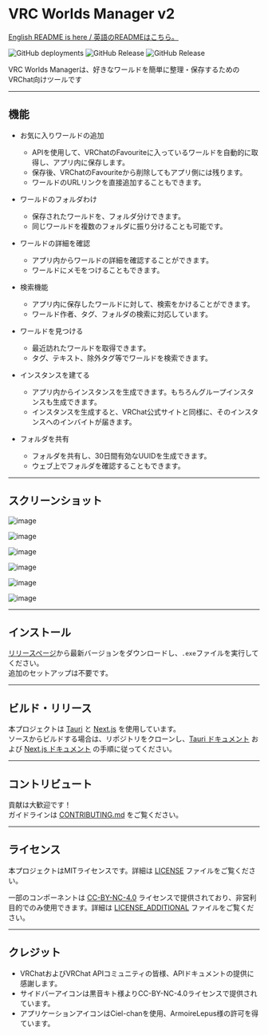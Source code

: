 # VRC Worlds Manager v2

[English README is here / 英語のREADMEはこちら。](./README.md)

![GitHub deployments](https://img.shields.io/github/deployments/Raifa21/VRC-Worlds-Manager-v2/release?style=flat)
![GitHub Release](https://img.shields.io/github/v/release/Raifa21/VRC-Worlds-Manager-v2?label=Stable)
![GitHub Release](https://img.shields.io/github/v/release/Raifa21/VRC-Worlds-Manager-v2?include_prereleases&label=Pre-Release)

VRC Worlds Managerは、好きなワールドを簡単に整理・保存するためのVRChat向けツールです

---

## 機能

- お気に入りワールドの追加
  - APIを使用して、VRChatのFavouriteに入っているワールドを自動的に取得し、アプリ内に保存します。  
  - 保存後、VRChatのFavouriteから削除してもアプリ側には残ります。  
  - ワールドのURLリンクを直接追加することもできます。  

- ワールドのフォルダわけ
  - 保存されたワールドを、フォルダ分けできます。  
  - 同じワールドを複数のフォルダに振り分けることも可能です。  

- ワールドの詳細を確認
  - アプリ内からワールドの詳細を確認することができます。  
  - ワールドにメモをつけることもできます。  

- 検索機能
  - アプリ内に保存したワールドに対して、検索をかけることができます。  
  - ワールド作者、タグ、フォルダの検索に対応しています。  

- ワールドを見つける
  - 最近訪れたワールドを取得できます。  
  - タグ、テキスト、除外タグ等でワールドを検索できます。  

- インスタンスを建てる
  - アプリ内からインスタンスを生成できます。もちろんグループインスタンスも生成できます。  
  - インスタンスを生成すると、VRChat公式サイトと同様に、そのインスタンスへのインバイトが届きます。  

- フォルダを共有
  - フォルダを共有し、30日間有効なUUIDを生成できます。  
  - ウェブ上でフォルダを確認することもできます。

---

## スクリーンショット

![image](https://github.com/user-attachments/assets/0c66ccd5-13df-4064-8d08-b91256fc01dc)

![image](https://github.com/user-attachments/assets/d7c7ff13-556e-4118-aefc-c2c3de2e661e)

![image](https://github.com/user-attachments/assets/8ff776d4-3391-48d4-af9d-271db8f9ba94)

![image](https://github.com/user-attachments/assets/6b1fde21-ba5d-4293-b418-7b401687e92e)

![image](https://github.com/user-attachments/assets/bb141a65-dca4-43cb-b1b6-2516e4d66b15)

![image](https://github.com/user-attachments/assets/31b36ff0-5032-47d9-981e-02e482942a67)



---

## インストール

[リリースページ](https://github.com/Raifa21/VRC-Worlds-Manager-v2/releases)から最新バージョンをダウンロードし、`.exe`ファイルを実行してください。  
追加のセットアップは不要です。

---

## ビルド・リリース

本プロジェクトは [Tauri](https://tauri.app/) と [Next.js](https://nextjs.org/) を使用しています。  
ソースからビルドする場合は、リポジトリをクローンし、[Tauri ドキュメント](https://tauri.app/v1/guides/getting-started/prerequisites/) および [Next.js ドキュメント](https://nextjs.org/docs) の手順に従ってください。

---


## コントリビュート

貢献は大歓迎です！  
ガイドラインは [CONTRIBUTING.md](CONTRIBUTING.md) をご覧ください。


---

## ライセンス

本プロジェクトはMITライセンスです。詳細は [LICENSE](LICENSE) ファイルをご覧ください。

一部のコンポーネントは [CC-BY-NC-4.0](https://creativecommons.org/licenses/by-nc/4.0/) ライセンスで提供されており、非営利目的でのみ使用できます。詳細は [LICENSE_ADDITIONAL](LICENSE_ADDITIONAL) ファイルをご覧ください。

---

## クレジット

- VRChatおよびVRChat APIコミュニティの皆様、APIドキュメントの提供に感謝します。  
- サイドバーアイコンは黒音キト様よりCC-BY-NC-4.0ライセンスで提供されています。  
- アプリケーションアイコンはCiel-chanを使用、ArmoireLepus様の許可を得ています。  
